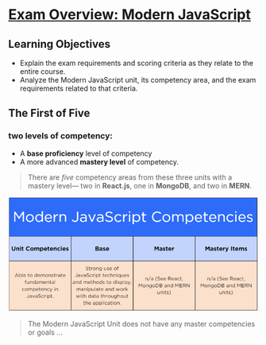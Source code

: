 # [Exam Overview: Modern JavaScript](https://login.codingdojo.com/m/754/16713/124460)

## Learning Objectives
- Explain the exam requirements and scoring criteria as they relate to the entire course.
- Analyze the Modern JavaScript unit, its competency area, and the exam requirements related to that criteria.

## The First of Five

### two levels of competency:

- A __base proficiency__ level of competency
- A more advanced __mastery level__ of competency.

>There are _five_ competency areas from these three units with a mastery level— two in __React.js__, one in __MongoDB__, and two in __MERN__.

![](1694015845__modernjscompetencies.png)

>The Modern JavaScript Unit does not have any master competencies or goals ...